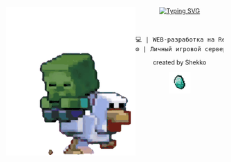 <div align="center">
<img align="left" width="300" src="assets/minecraftzomb.gif" alt="gif" />
<a href="https://git.io/typing-svg"><img src="https://readme-typing-svg.herokuapp.com?font=Fira+Code&duration=3000&pause=300&color=FFF959&center=true&vCenter=true&multiline=true&repeat=false&width=650&height=65&lines=%F0%9F%91%BE+%D0%9F%D1%80%D0%B8%D0%B2%D0%B5%D1%82!+%D0%AF+-+Shekko.;%D0%9A%D0%BE%D0%B4%D1%8E+%D1%81%D0%B0%D0%B9%D1%82%D1%8B+%D0%B8+%D0%B2%D0%B5%D0%B4%D1%83+%D1%81%D0%B2%D0%BE%D0%B9+%D0%B8%D0%B3%D1%80%D0%BE%D0%B2%D0%BE%D0%B9+%D1%81%D0%B5%D1%80%D0%B2%D0%B5%D1%80." alt="Typing SVG" /></a>

<br>
<br>
<br>

<pre>
💻 | WEB-разработка на React
⚙️ | Личный игровой сервер Minecraft
</pre>

<p align="center">created by Shekko</p>
<img align="center" width="50" src="assets/diamond.gif" alt="gif_diamond">
</div>

